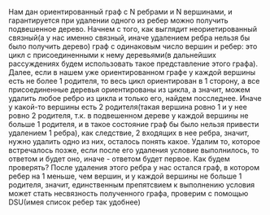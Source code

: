 Нам дан ориентированный граф с N ребрами и N вершинами, и гарантируется при удалении одного из ребер можно получить подвешенное дерево. Начнем с того, как выглядит неориетированный связный(а у нас именно связный, иначе удалением ребра нельзя бы было получить дерево) граф с одинаковым число вершин и ребер: это цикл с присоединенными к нему деревьями(в дальнейших рассуждениях будем использовать такое представление этого графа). Далее, если в нашем уже ориентированном графе у каждой вершины есть не более 1 родителя, то весь цикл ориентирован в 1 сторону, а все присоединенные деревья ориентированы из цикла, а значит, можем удалить любое ребро из цикла и только его, найдем посследнее. Иначе у какой-то вершины есть 2 родителя(такая вершина ровно 1 и у нее ровно 2 родителя, т.к. в подвешенном дереве у каждой вершины не больше 1 родителя, и в такое состояние граф бы было нельзя привести удалением 1 ребра), как следствие, 2 входящих в нее ребра, значит, нужно удалить одно из них, осталось понять какое. Удалим то, которое встречалось позже, если после его удаления условие выполнилось, то ответом и будет оно, иначе - ответом будет первое. Как будем проверять? После удаления этого ребра у нас остался граф, в котором ребер на 1 меньше, чем вершин, и у каждой вершины не больше 1 родителя, значит, единственным препятсвием к выполнению условия может стать несвязность полученного графа, проверим с помощью DSU(имея список ребер так удобнее)
